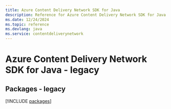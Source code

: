 ```yaml
---
title: Azure Content Delivery Network SDK for Java
description: Reference for Azure Content Delivery Network SDK for Java
ms.date: 12/24/2024
ms.topic: reference
ms.devlang: java
ms.service: contentdeliverynetwork
---
```

# Azure Content Delivery Network SDK for Java - legacy
## Packages - legacy
[!INCLUDE [packages](content-delivery-network-index.md)]